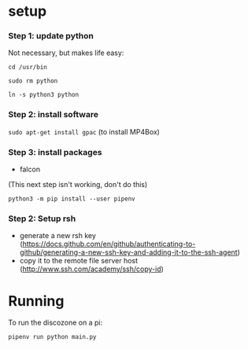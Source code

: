 # setup
### Step 1: update python

Not necessary, but makes life easy:

`cd /usr/bin`

`sudo rm python`

`ln -s python3 python`

### Step 2: install software

`sudo apt-get install gpac` 
(to install MP4Box)



### Step 3: install packages

* falcon

(This next step isn't working, don't do this)

`python3 -m pip install --user pipenv`

### Step 2: Setup rsh

* generate a new rsh key (https://docs.github.com/en/github/authenticating-to-github/generating-a-new-ssh-key-and-adding-it-to-the-ssh-agent)
* copy it to the remote file server host (http://www.ssh.com/academy/ssh/copy-id)

# Running

To run the discozone on a pi:

`pipenv run python main.py`



